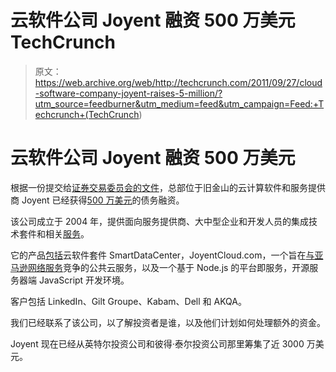 # 云软件公司 Joyent 融资 500 万美元 TechCrunch

> 原文：<https://web.archive.org/web/http://techcrunch.com/2011/09/27/cloud-software-company-joyent-raises-5-million/?utm_source=feedburner&utm_medium=feed&utm_campaign=Feed:+Techcrunch+(TechCrunch>)

# 云软件公司 Joyent 融资 500 万美元

根据一份提交给[证券交易委员会的文件](https://web.archive.org/web/20230204193441/http://sec.gov/Archives/edgar/data/1332328/000133232811000002/xslFormDX01/primary_doc.xml)，总部位于旧金山的云计算软件和服务提供商 Joyent 已经获得[500 万美元](https://web.archive.org/web/20230204193441/http://www.crunchbase.com/company/joyent)的债务融资。

该公司成立于 2004 年，提供面向服务提供商、大中型企业和开发人员的集成技术套件和相关[服务](https://web.archive.org/web/20230204193441/http://www.joyent.com/services/)。

它的产品[包括](https://web.archive.org/web/20230204193441/http://www.joyent.com/products/)云软件套件 SmartDataCenter，JoyentCloud.com，一个旨在[与亚马逊网络服务](https://web.archive.org/web/20230204193441/http://www.pcworld.com/businesscenter/article/240102/joyent_takes_aim_at_amazon_with_public_cloud_upgrade.html)竞争的公共云服务，以及一个基于 Node.js 的平台即服务，开源服务器端 JavaScript 开发环境。

客户包括 LinkedIn、Gilt Groupe、Kabam、Dell 和 AKQA。

我们已经联系了该公司，以了解投资者是谁，以及他们计划如何处理额外的资金。

Joyent 现在已经从英特尔投资公司和彼得·泰尔投资公司那里筹集了近 3000 万美元。